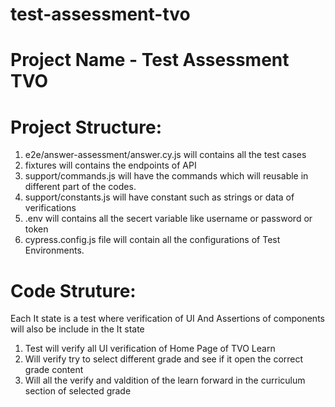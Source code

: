 # test-assessment-tvo

# Project Name - Test Assessment TVO

# Project Structure:
 1. e2e/answer-assessment/answer.cy.js will contains all the test cases 
 2. fixtures will contains the endpoints of API
 3. support/commands.js will have the commands which will reusable in different part of the codes.
 4. support/constants.js will have constant such as strings or data of verifications
 5. .env will contains all the secert variable like username or password or token
 6. cypress.config.js file will contain all the configurations of Test Environments.


# Code Struture:
Each It state is a test where verification of UI 
And Assertions of components will also be include in the It state
1. Test will verify all UI verification of Home Page of TVO Learn
2. Will verify try to select different grade and see if it open the correct grade content
3. Will all the verify and valdition of the learn forward in the curriculum section of selected grade


